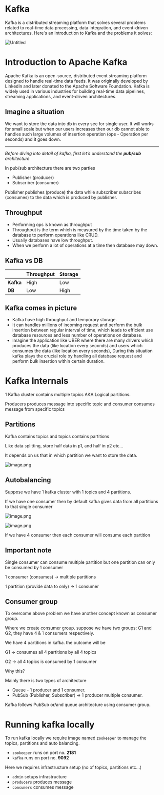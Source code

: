 # Kafka

Kafka is a distributed streaming platform that solves several problems related to real-time data processing, data integration, and event-driven architectures. Here's an introduction to Kafka and the problems it solves:

![Untitled](Kafka%20bccb58300ecf446aa722cbfa4f317a39/Untitled.png)

# Introduction to Apache Kafka

Apache Kafka is an open-source, distributed event streaming platform designed to handle real-time data feeds. It was originally developed by LinkedIn and later donated to the Apache Software Foundation. Kafka is widely used in various industries for building real-time data pipelines, streaming applications, and event-driven architectures.

## Imagine a situation

We want to store the data into db in every sec for single user. It will works for small scale but when our users increases then our db cannot able to handles such large volumes of insertion operation (ops - Operation per seconds) and it goes down.

---

*Before diving into detail of kafka, first let’s understand the **pub/sub** architecture*

In pub/sub architecture there are two parties

- Publisher (producer)
- Subscriber (consumer)

Publisher publishes (produce) the data while subscriber subscribes (consumes) to the data which is produced by publisher.

## Throughput

- Performing ops is known as throughput
- Throughput is the term which is measured by the time taken by the database to perform operations like CRUD.
- Usually databases have low throughput.
- When we perform a lot of operations at a time then database may down.

## Kafka vs DB

|  | **Throughput** | **Storage** |
| --- | --- | --- |
| **Kafka** | High | Low |
| **DB** | Low | High |

## Kafka comes in picture

- Kafka have high throughput and temporary storage.
- It can handles millions of incoming request and perform the bulk insertion between regular interval of time, which leads to efficient use database resources and less number of operations on database.
- Imagine the application like UBER where there are many drivers which produces the data (like location every  seconds) and users which consumes the data (like location every seconds), During this situation kafka plays the crucial role by handling all database request and perform bulk insertion within certain duration.

# Kafka Internals

1 Kafka cluster contains multiple topics AKA Logical partitions.

Producers produces message into specific topic and consumer consumes message from specific topics

## Partitions

Kafka contains topics and topics contains partitions

Like data splitting, store half data in p1, and half in p2 etc…

It depends on us that in which partition we want to store the data.

![image.png](Kafka%20bccb58300ecf446aa722cbfa4f317a39/image.png)

## Autobalancing

Suppose we have 1 kafka cluster with 1 topics and 4 partitions.

If we have one consumer then by default kafka gives data from all partitions to that single consumer

![image.png](Kafka%20bccb58300ecf446aa722cbfa4f317a39/image%201.png)

![image.png](Kafka%20bccb58300ecf446aa722cbfa4f317a39/image%202.png)

If we have 4 consumer then each consumer will consume each partition

## Important note

Single consumer can consume multiple partition but one partition can only be consumed by 1 consumer

1 consumer (consumes) → multiple partitions 

1 partition (provide data to only) → 1 consumer

## Consumer group

To overcome above problem we have another concept known as consumer group.

Where we create consumer group. suppose we have two groups: G1 and G2, they have 4 & 1 consumers respectively.

We have 4 partitions in kafka. the outcome will be

G1 → consumes all 4 partitions by all 4 topics

G2 → all 4 topics is consumed by 1 consumer

Why this?

Mainly there is two types of architecture

- Queue - 1 producer and 1 consumer.
- PubSub (Publisher, Subscriber) → 1 producer multiple consumer.

Kafka follows PubSub or/and queue architecture using consumer group.

# Running kafka locally

To run kafka locally we require image named `zookeeper` to manage the topics, partitions and auto balancing.

- `zookeeper` runs on port no. **2181**
- `kafka` runs on port no. **9092**

Here we requires infrastructure setup (no of topics, partitions etc…)

- `admin` setups infrastructure
- `producers` produces message
- `consumers`  consumes message